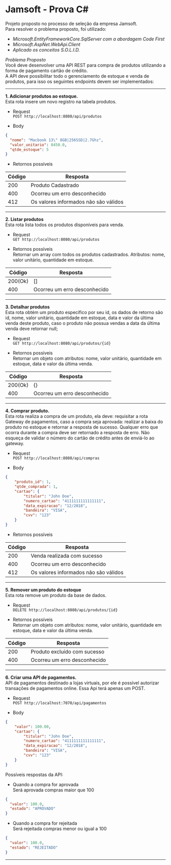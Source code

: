 Jamsoft - Prova C#
===================================

Projeto proposto no processo de seleção da empresa Jamsoft.  
Para resolver o problema proposto, foi utilizado:  

* *Microsoft.EntityFrameworkCore.SqlServer com a abordagem Code First*  
* *Microsoft.AspNet.WebApi.Client*  
* *Aplicado os conceitos S.O.L.I.D.*  
  
*Problema Proposto*  
Você deve desenvolver uma API REST para compra de produtos utilizando a forma de pagamento cartão de crédito.  
A API deve possibilitar todo o gerenciamento de estoque e venda de produtos, para isso os seguintes endpoints devem ser implementados:  
  
-------
**1. Adicionar produtos ao estoque.**  
Esta rota insere um novo registro na tabela produtos.  
- Request  
`POST http://localhost:8080/api/produtos`  
  
- Body
````JSON
{  
  "nome": "Macbook 13\" 8GB|256SSD|2.7Ghz",  
  "valor_unitario": 8450.0,  
  "qtde_estoque": 5  
}
````  
  
- Retornos possíveis  
  
Código | Resposta
------ | ------
200 | Produto Cadastrado
400 | Ocorreu um erro desconhecido
412 | Os valores informados não são válidos

-------	
**2. Listar produtos**  
Esta rota lista todos os produtos disponíveis para venda.  
- Request  
`GET http://localhost:8080/api/produtos`  
  
- Retornos possíveis  
Retornar um array com todos os produtos cadastrados. Atributos: nome, valor unitário, quantidade em estoque.  

Código  | Resposta
------- | ------
200(Ok) | []
400     | Ocorreu um erro desconhecido

-------	
**3. Detalhar produtos**  
Esta rota obtém um produto específico por seu id, os dados de retorno são id, nome, valor unitário, quantidade em estoque, data e valor da última venda deste produto, caso o produto não possua vendas a data da última venda deve retornar null;  
- Request  
`GET http://localhost:8080/api/produtos/{id}`  
  
- Retornos possíveis  
Retornar um objeto com atributos: nome, valor unitário, quantidade em estoque, data e valor da última venda.  
  
Código  | Resposta
------- | ------
200(Ok) | {}
400     | Ocorreu um erro desconhecido

------- 
**4. Comprar produto.**  
Esta rota realiza a compra de um produto, ela deve: requisitar a rota Gateway de pagamentos, caso a compra seja aprovada: realizar a baixa do produto no estoque e retornar a resposta de sucesso. Qualquer erro que ocorra durante a compra deve ser retornado a resposta de erro. Não esqueça de validar o número do cartão de crédito antes de enviá-lo ao gateway.  
- Request  
`POST http://localhost:8080/api/compras`  
  
- Body
````JSON
{
    "produto_id": 1,
    "qtde_comprada": 1, 
    "cartao": {
        "titular": "John Doe", 
        "numero_cartao": "4111111111111111", 
        "data_expiracao": "12/2018", 
        "bandeira": "VISA", 
        "cvv": "123"
    }
}
````  
  
- Retornos possíveis  
  
Código | Resposta
------ | ------
200 | Venda realizada com sucesso
400 | Ocorreu um erro desconhecido
412 | Os valores informados não são válidos
------- 
**5. Remover um produto do estoque**  
Esta rota remove um produto da base de dados.  
- Request  
`DELETE http://localhost:8080/api/produtos/{id}`  
  
- Retornos possíveis  
Retornar um objeto com atributos: nome, valor unitário, quantidade em estoque, data e valor da última venda.  
  
Código  | Resposta
------- | ------
200     | Produto excluído com sucesso
400     | Ocorreu um erro desconhecido
------- 
**6. Criar uma API de pagamentos.**  
API de pagamentos destinado a lojas virtuais, por ele é possível autorizar transações de pagamentos online. Essa Api terá apenas um POST.  
- Request  
`POST http://localhost:7070/api/pagamentos`  
  
- Body
````JSON
{
    "valor": 100.00, 
    "cartao": {
        "titular": "John Doe", 
        "numero_cartao": "4111111111111111", 
        "data_expiracao": "12/2018", 
        "bandeira": "VISA", 
        "cvv": "123"
    }
}
````  
  
Possíveis respostas da API:  
- Quando a compra for aprovada  
Será aprovada compras maior que 100  
  
````JSON
{  
  "valor": 100.0,  
  "estado": "APROVADO"  
}
````  
- Quando a compra for rejeitada  
Será rejeitada compras menor ou igual a 100  
  
````JSON
{  
  "valor": 100.0,  
  "estado": "REJEITADO"  
}
````  
------- 

